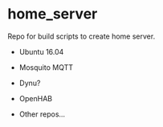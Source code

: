 # home_server
Repo for build scripts to create home server.

- Ubuntu 16.04
- Mosquito MQTT
- Dynu?
- OpenHAB

- Other repos...

